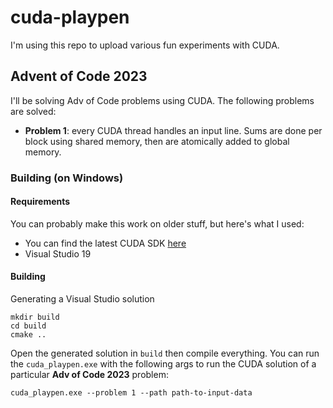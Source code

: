 # cuda-playpen
I'm using this repo to upload various fun experiments with CUDA.

## Advent of Code 2023
I'll be solving Adv of Code problems using CUDA. The following problems are solved:
* **Problem 1**: every CUDA thread handles an input line. Sums are done per block using shared memory, then are atomically added to global memory.


### Building (on Windows)

#### Requirements
You can probably make this work on older stuff, but here's what I used:
* You can find the latest CUDA SDK [here](https://developer.nvidia.com/cuda-downloads)
* Visual Studio 19

#### Building
 Generating a Visual Studio solution
```
mkdir build
cd build
cmake ..
```

Open the generated solution in `build` then compile everything. You can run the `cuda_playpen.exe` with the following args to run the CUDA solution of a particular **Adv of Code 2023** problem:

`cuda_playpen.exe --problem 1 --path path-to-input-data`

